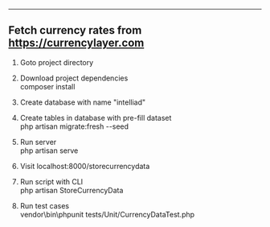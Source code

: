 
-----------------------------------------------------
Fetch currency rates from https://currencylayer.com
-----------------------------------------------------

1. Goto project directory

2. Download project dependencies <br/>
composer install

3. Create database with name "intelliad" <br/>

4. Create tables in database with pre-fill dataset <br/>
php artisan migrate:fresh --seed

5. Run server <br/>
php artisan serve

6. Visit localhost:8000/storecurrencydata 

7. Run script with CLI <br/>
php artisan StoreCurrencyData

8. Run test cases <br/>
vendor\bin\phpunit tests/Unit/CurrencyDataTest.php



